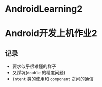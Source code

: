 # AndroidLearning2

# Android开发上机作业2

## 记录

* 要求似乎很难懂的样子
* 又踩坑(`double` 的精度问题)
* `Intent` 类的使用和 `component` 之间的通信
